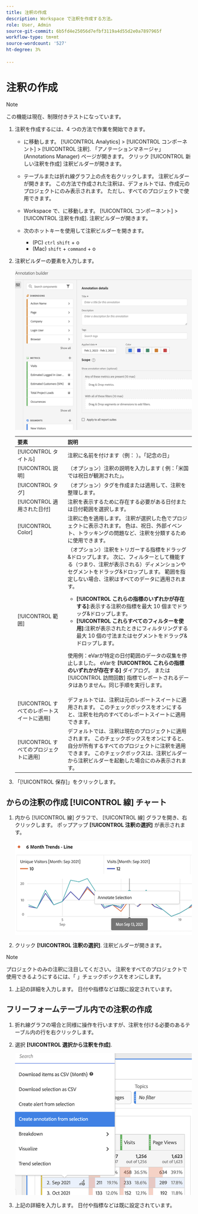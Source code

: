 ```yaml
---
title: 注釈の作成
description: Workspace で注釈を作成する方法。
role: User, Admin
source-git-commit: 6b5fd4e25056d7efbf3119a4d55d2e0a7897965f
workflow-type: tm+mt
source-wordcount: '527'
ht-degree: 3%

---
```



# 注釈の作成

>[!NOTE]
>
>この機能は現在、制限付きテストになっています。

1. 注釈を作成するには、4 つの方法で作業を開始できます。

   * に移動します。 [!UICONTROL Analytics] > [!UICONTROL コンポーネント] > [!UICONTROL 注釈]. 「アノテーションマネージャ」(Annotations Manager) ページが開きます。 クリック [!UICONTROL 新しい注釈を作成] 注釈ビルダーが開きます。

   * テーブルまたは折れ線グラフ上の点を右クリックします。 注釈ビルダーが開きます。 この方法で作成された注釈は、デフォルトでは、作成元のプロジェクトにのみ表示されます。 ただし、すべてのプロジェクトで使用できます。

   * Workspace で、に移動します。 [!UICONTROL コンポーネント] > [!UICONTROL 注釈を作成]. 注釈ビルダーが開きます。

   * 次のホットキーを使用して注釈ビルダーを開きます。
      * (PC) `ctrl` `shift` + o
      * (Mac) `shift` + `command` + o

1. 注釈ビルダーの要素を入力します。

   ![](assets/ann-builder.png)

   | 要素 | 説明 |
   | --- | --- |
   | [!UICONTROL タイトル] | 注釈に名前を付けます（例： ）。「記念の日」 |
   | [!UICONTROL 説明] | （オプション）注釈の説明を入力します ( 例：「米国では祝日が観測された」。 |
   | [!UICONTROL タグ] | （オプション）タグを作成または適用して、注釈を整理します。 |
   | [!UICONTROL 適用された日付] | 注釈を表示するために存在する必要がある日付または日付範囲を選択します。 |
   | [!UICONTROL Color] | 注釈に色を適用します。 注釈が選択した色でプロジェクトに表示されます。 色は、祝日、外部イベント、トラッキングの問題など、注釈を分類するために使用できます。 |
   | [!UICONTROL 範囲] | （オプション）注釈をトリガーする指標をドラッグ&amp;ドロップします。 次に、フィルターとして機能する（つまり、注釈が表示される）ディメンションやセグメントをドラッグ&amp;ドロップします。 範囲を指定しない場合、注釈はすべてのデータに適用されます。<ul><li>**[!UICONTROL これらの指標のいずれかが存在する]**:表示する注釈の指標を最大 10 個までドラッグ&amp;ドロップします。</li><li>**[!UICONTROL これらすべてのフィルターを使用]**:注釈が表示されたときにフィルタリングする最大 10 個の寸法またはセグメントをドラッグ&amp;ドロップします。</li></ul><p>使用例：eVarが特定の日付範囲のデータの収集を停止しました。 eVarを **[!UICONTROL これらの指標のいずれかが存在する]** ダイアログ。 または [!UICONTROL 訪問回数] 指標でレポートされるデータはありません。同じ手順を実行します。 |
   | [!UICONTROL すべてのレポートスイートに適用] | デフォルトでは、注釈は元のレポートスイートに適用されます。 このチェックボックスをオンにすると、注釈を社内のすべてのレポートスイートに適用できます。 |
   | [!UICONTROL すべてのプロジェクトに適用] | デフォルトでは、注釈は現在のプロジェクトに適用されます。 このチェックボックスをオンにすると、自分が所有するすべてのプロジェクトに注釈を適用できます。 このチェックボックスは、注釈ビルダーから注釈ビルダーを起動した場合にのみ表示されます。 |

1. 「[!UICONTROL 保存]」をクリックします。

## からの注釈の作成 [!UICONTROL 線] チャート

1. 内から [!UICONTROL 線] グラフで、 [!UICONTROL 線] グラフを開き、右クリックします。 ポップアップ **[!UICONTROL 注釈の選択]** が表示されます。

   ![](assets/annotate-line.png)

1. クリック **[!UICONTROL 注釈の選択]**. 注釈ビルダーが開きます。

>[!NOTE]
>
>プロジェクトのみの注釈に注目してください。 注釈をすべてのプロジェクトで使用できるようにするには、「 」チェックボックスをオンにします。

1. 上記の詳細を入力します。 日付や指標などは既に設定されています。

## フリーフォームテーブル内での注釈の作成

1. 折れ線グラフの場合と同様に操作を行いますが、注釈を付ける必要のあるテーブル内の行を右クリックします。

1. 選択 **[!UICONTROL 選択から注釈を作成]**.

   ![](assets/annotate-table.png)

1. 上記の詳細を入力します。 日付や指標などは既に設定されています。

